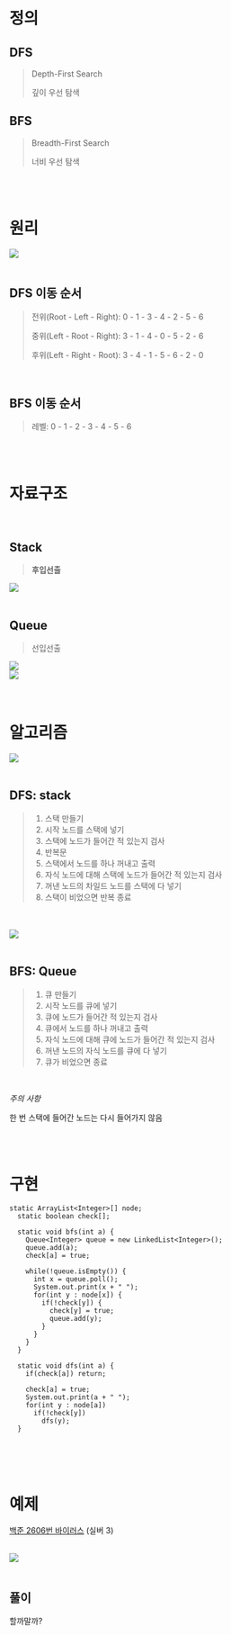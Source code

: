# 정의
## DFS
> Depth-First Search
> 
> 깊이 우선 탐색

## BFS
> Breadth-First Search
>
> 너비 우선 탐색 

<br>
<br>

# 원리
<img src="image/principle.png" />

<br>
<br>

## DFS 이동 순서
> 전위(Root - Left - Right): 0 - 1 - 3 - 4 - 2 - 5 - 6
> 
> 중위(Left - Root - Right): 3 - 1 - 4 - 0 - 5 - 2 - 6
> 
> 후위(Left - Right - Root): 3 - 4 - 1 - 5 - 6 - 2 - 0

<br>

## BFS 이동 순서
> 레벨: 0 - 1 - 2 - 3 - 4 - 5 - 6


<br>
<br>

# 자료구조

<br>

## Stack

> **후입선출**
<img src="image/stack.png">

<br>
<br>

## Queue

> 선입선출
<img src="image/queue.png">
<br>
<img src="image/queue2.jpg">

<br>
<br>
<br>

# 알고리즘

<img src="image/algorithms_dfs.png" />

<br>
<br>

## DFS: stack
> 1. 스택 만들기
> 2. 시작 노드를 스택에 넣기
> 3. 스택에 노드가 들어간 적 있는지 검사
> 4. 반복문
> 5. 스택에서 노드를 하나 꺼내고 출력
> 6. 자식 노드에 대해 스택에 노드가 들어간 적 있는지 검사
> 7. 꺼낸 노드의 차일드 노드를 스택에 다 넣기
> 8. 스택이 비었으면 반복 종료

<br>
<br>

<img src="image/algorithms_bfs.png" />

<br>
<br>

## BFS: Queue
> 1. 큐 만들기
> 2. 시작 노드를 큐에 넣기
> 3. 큐에 노드가 들어간 적 있는지 검사
> 4. 큐에서 노드를 하나 꺼내고 출력
> 5. 자식 노드에 대해 큐에 노드가 들어간 적 있는지 검사
> 6. 꺼낸 노드의 자식 노드를 큐에 다 넣기
> 7. 큐가 비었으면 종료

<br>

*주의 사항*

한 번 스택에 들어간 노드는 다시 들어가지 않음

<br>
<br>

# 구현
```
static ArrayList<Integer>[] node;
  static boolean check[];

  static void bfs(int a) {
    Queue<Integer> queue = new LinkedList<Integer>();
    queue.add(a);
    check[a] = true;

    while(!queue.isEmpty()) {
      int x = queue.poll();
      System.out.print(x + " ");
      for(int y : node[x]) {
        if(!check[y]) {
          check[y] = true;
          queue.add(y);
        }
      }
    }
  }

  static void dfs(int a) {
    if(check[a]) return;

    check[a] = true;
    System.out.print(a + " ");
    for(int y : node[a])
      if(!check[y])
        dfs(y);
  }
```

<br>
<br>
<br>

# 예제
[백준 2606번 바이러스](https://www.acmicpc.net/problem/2606) (실버 3)

<br>

<img src="image/example.png" />

<br>
<br>

## 풀이

할까말까?